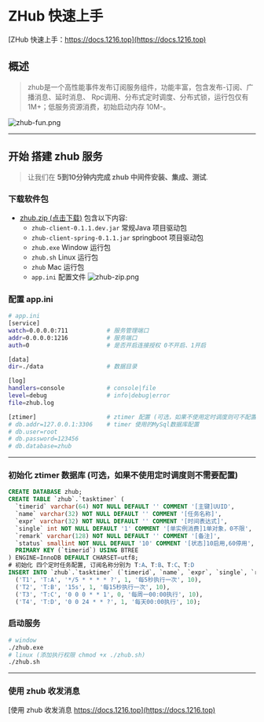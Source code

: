 # ZHub 快速上手

[ZHub 快速上手：https://docs.1216.top](https://docs.1216.top)

## 概述
> zhub是⼀个⾼性能事件发布订阅服务组件，功能丰富，包含发布-订阅、⼴播消息、延时消息、
Rpc调⽤、分布式定时调度、分布式锁，运⾏包仅有1M+；低服务资源消费，初始启动内存 10M-。

![zhub-fun.png](https://img.1216.top/docs/zhub/zhub-fun.png)

---

## 开始 搭建 zhub 服务
> 让我们在 **5到10分钟内完成 zhub 中间件安装、集成、测试**.

### 下载软件包

- [zhub.zip (点击下载)](https://img.1216.top/docs/zhub/zhub.zip) 包含以下内容:
    - `zhub-client-0.1.1.dev.jar`  常规Java 项目驱动包
    - `zhub-client-spring-0.1.1.jar` springboot 项目驱动包
    - `zhub.exe` Window 运行包
    - `zhub.sh` Linux 运行包
    - `zhub`    Mac 运行包
    - `app.ini` 配置文件
      ![zhub-zip.png](https://img.1216.top/docs/zhub/dist-zip.png)

### 配置 app.ini

```bash
# app.ini
[service]
watch=0.0.0.0:711           # 服务管理端口
addr=0.0.0.0:1216           # 服务端口
auth=0                      # 是否开启连接授权 0不开启、1开启

[data]
dir=./data                  # 数据目录

[log]
handlers=console            # console|file
level=debug                 # info|debug|error
file=zhub.log

[ztimer]                    # ztimer 配置 (可选，如果不使用定时调度则可不配置)
# db.addr=127.0.0.1:3306    # timer 使用的MySql数据库配置
# db.user=root
# db.password=123456
# db.database=zhub
```

---

### 初始化 ztimer 数据库 (可选，如果不使用定时调度则不需要配置)

```sql
CREATE DATABASE zhub;
CREATE TABLE `zhub`.`tasktimer` (
  `timerid` varchar(64) NOT NULL DEFAULT '' COMMENT '[主键]UUID',
  `name` varchar(32) NOT NULL DEFAULT '' COMMENT '[任务名称]',
  `expr` varchar(32) NOT NULL DEFAULT '' COMMENT '[时间表达式]',
  `single` int NOT NULL DEFAULT '1' COMMENT '[单实例消费]1单对象，0不限',
  `remark` varchar(128) NOT NULL DEFAULT '' COMMENT '[备注]',
  `status` smallint NOT NULL DEFAULT '10' COMMENT '[状态]10启用,60停用',
  PRIMARY KEY (`timerid`) USING BTREE
) ENGINE=InnoDB DEFAULT CHARSET=utf8;
# 初始化 四个定时任务配置, 订阅名称分别为 T:A、T:B、T:C、T:D 
INSERT INTO `zhub`.`tasktimer` (`timerid`, `name`, `expr`, `single`, `remark`, `status`) VALUES 
  ('T1', 'T:A', '*/5 * * * * ?', 1, '每5秒执行一次', 10),
  ('T2', 'T:B', '15s', 1, '每15秒执行一次', 10),
  ('T3', 'T:C', '0 0 0 * * 1', 0, '每周一00:00执行', 10),
  ('T4', 'T:D', '0 0 24 * * ?', 1, '每天00:00执行', 10);
```

### 启动服务

```bash
# window 
./zhub.exe
# linux (添加执行权限 chmod +x ./zhub.sh)
./zhub.sh
```
---
### 使用 zhub 收发消息

 [使用 zhub 收发消息 https://docs.1216.top](https://docs.1216.top)
